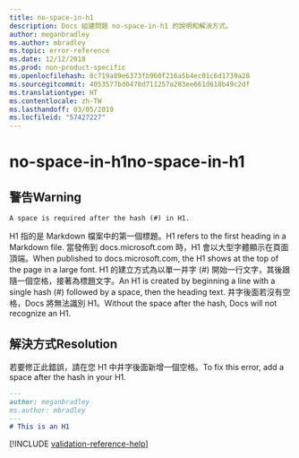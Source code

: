 ```yaml
---
title: no-space-in-h1
description: Docs 組建問題 no-space-in-h1 的說明和解決方式。
author: meganbradley
ms.author: mbradley
ms.topic: error-reference
ms.date: 12/12/2018
ms.prod: non-product-specific
ms.openlocfilehash: 8c719a89e6373fb960f216a5b4ec01c6d1739a28
ms.sourcegitcommit: 4053577bd0478d711257a283ee661d618b49c2df
ms.translationtype: HT
ms.contentlocale: zh-TW
ms.lasthandoff: 03/05/2019
ms.locfileid: "57427227"
---
```

# <a name="no-space-in-h1"></a><span data-ttu-id="dd1d2-103">no-space-in-h1</span><span class="sxs-lookup"><span data-stu-id="dd1d2-103">no-space-in-h1</span></span>

## <a name="warning"></a><span data-ttu-id="dd1d2-104">警告</span><span class="sxs-lookup"><span data-stu-id="dd1d2-104">Warning</span></span>

`A space is required after the hash (#) in H1.`

<span data-ttu-id="dd1d2-105">H1 指的是 Markdown 檔案中的第一個標題。</span><span class="sxs-lookup"><span data-stu-id="dd1d2-105">H1 refers to the first heading in a Markdown file.</span></span> <span data-ttu-id="dd1d2-106">當發佈到 docs.microsoft.com 時，H1 會以大型字體顯示在頁面頂端。</span><span class="sxs-lookup"><span data-stu-id="dd1d2-106">When published to docs.microsoft.com, the H1 shows at the top of the page in a large font.</span></span> <span data-ttu-id="dd1d2-107">H1 的建立方式為以單一井字 (#) 開始一行文字，其後跟隨一個空格，接著為標題文字。</span><span class="sxs-lookup"><span data-stu-id="dd1d2-107">An H1 is created by beginning a line with a single hash (#) followed by a space, then the heading text.</span></span> <span data-ttu-id="dd1d2-108">井字後面若沒有空格，Docs 將無法識別 H1。</span><span class="sxs-lookup"><span data-stu-id="dd1d2-108">Without the space after the hash, Docs will not recognize an H1.</span></span>

## <a name="resolution"></a><span data-ttu-id="dd1d2-109">解決方式</span><span class="sxs-lookup"><span data-stu-id="dd1d2-109">Resolution</span></span>

<span data-ttu-id="dd1d2-110">若要修正此錯誤，請在您 H1 中井字後面新增一個空格。</span><span class="sxs-lookup"><span data-stu-id="dd1d2-110">To fix this error, add a space after the hash in your H1.</span></span>

```markdown
---
author: meganbradley
ms.author: mbradley
---
# This is an H1
```

<!--make sure to add this file to your includes folder and verify the path-->
[!INCLUDE [validation-reference-help](includes/validation-reference-help.md)]
